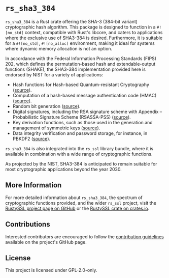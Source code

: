# `rs_sha3_384`

`rs_sha3_384` is a Rust crate offering the SHA-3 (384-bit variant) cryptographic hash algorithm. This package is designed to function in a `#![no_std]` context, compatible with Rust's libcore, and caters to applications where the exclusive use of SHA3-384 is desired. Furthermore, it is suitable for a `#![no_std]`, `#![no_alloc]` environment, making it ideal for systems where dynamic memory allocation is not an option.

In accordance with the Federal Information Processing Standards (FIPS) 202, which defines the permutation-based hash and extendable-output functions (SHAKE), the SHA3-384 implementation provided here is endorsed by NIST for a variety of applications:

- Hash functions for Hash-based Quantum-resistant Cryptography ([source](https://nvlpubs.nist.gov/nistpubs/SpecialPublications/NIST.SP.800-208.pdf)).
- Computation of a hash-based message authentication code (HMAC) ([source](https://tools.ietf.org/html/rfc2104)).
- Random bit generation ([source](https://nvlpubs.nist.gov/nistpubs/SpecialPublications/NIST.SP.800-90Ar1.pdf)).
- Digital signatures, including the RSA signature scheme with Appendix – Probabilistic Signature Scheme (RSASSA-PSS) ([source](https://nvlpubs.nist.gov/nistpubs/SpecialPublications/NIST.SP.800-107r1.pdf)).
- Key derivation functions, such as those used in the generation and management of symmetric keys ([source](https://nvlpubs.nist.gov/nistpubs/SpecialPublications/NIST.SP.800-56Cr1.pdf)).
- Data integrity verification and password storage, for instance, in PBKDF2 ([source](https://nvlpubs.nist.gov/nistpubs/SpecialPublications/NIST.SP.800-132.pdf)).

`rs_sha3_384` is also integrated into the `rs_ssl` library bundle, where it is available in combination with a wide range of cryptographic functions.

As projected by the NIST, SHA3-384 is anticipated to remain suitable for most cryptographic applications beyond the year 2030.

## More Information

For more detailed information about `rs_sha3_384`, the spectrum of cryptographic functions provided, and the wider `rs_ssl` project, visit the [RustySSL project page on GitHub](https://github.com/RustySSL/rs_ssl) or the [RustySSL crate on crates.io](https://crates.io/crates/rs_ssl).

## Contributions
Interested contributors are encouraged to follow the [contribution guidelines](https://github.com/RustySSL/rs_ssl/CONTRIBUTING.md) available on the project's GitHub page.

## License
This project is licensed under GPL-2.0-only.
